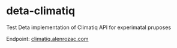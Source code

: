 # deta-climatiq
Test Deta implementation of Climatiq API for experimatal pruposes

Endpoint: [climatiq.alenrozac.com](https://climatiq.alenrozac.com)

